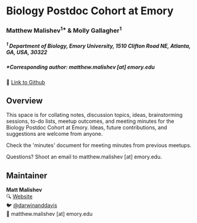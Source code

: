 # Biology Postdoc Cohort at Emory   

### Matthew Malishev<sup>1*</sup> & Molly Gallagher<sup>1</sup>

##### _<sup>1</sup> Department of Biology, Emory University, 1510 Clifton Road NE, Atlanta, GA, USA, 30322_    

##### *Corresponding author: matthew.malishev [at] emory.edu

:link: [Link to Github](https://github.com/darwinanddavis/emory_postdocs)    

## Overview      

This space is for collating notes, discussion topics, ideas, brainstorming sessions, to-do lists, meetup outcomes, and meeting minutes for the Biology Postdoc Cohort at Emory. Ideas, future contributions, and suggestions are welcome from anyone.     

Check the 'minutes' document for meeting  minutes from previous meetups.  

Questions? Shoot an email to matthew.malishev [at] emory.edu.   

## Maintainer  
**Matt Malishev**   
:mag: [Website](https://www.researchgate.net/profile/Matt_Malishev)    
:bird: [@darwinanddavis](https://twitter.com/darwinanddavis)  
:email: matthew.malishev [at] emory.edu    
